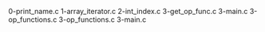 0-print_name.c
1-array_iterator.c
2-int_index.c
3-get_op_func.c
3-main.c
3-op_functions.c
3-op_functions.c
3-main.c
